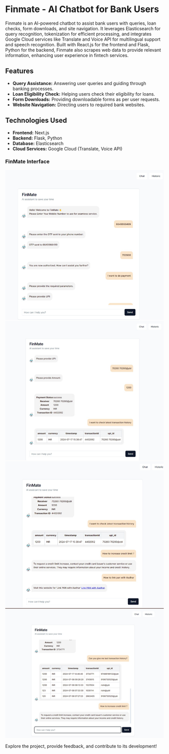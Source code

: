 # Finmate - AI Chatbot for Bank Users

Finmate is an AI-powered chatbot to assist bank users with queries, loan checks, form downloads, and site navigation. It leverages Elasticsearch for query recognition, tokenization for efficient processing, and integrates Google Cloud services like Translate and Voice API for multilingual support and speech recognition. Built with React.js for the frontend and Flask, Python for the backend, Finmate also scrapes web data to provide relevant information, enhancing user experience in fintech services.

## Features

- **Query Assistance:** Answering user queries and guiding through banking processes.
- **Loan Eligibility Check:** Helping users check their eligibility for loans.
- **Form Downloads:** Providing downloadable forms as per user requests.
- **Website Navigation:** Directing users to required bank websites.

## Technologies Used

- **Frontend:** Next.js
- **Backend:** Flask, Python
- **Database:** Elasticsearch
- **Cloud Services:** Google Cloud (Translate, Voice API)

### FinMate Interface

<img src="image/Interface 1.jpg"/>
<img src="image/Interface 2.jpg"/>
<img src="image/Interface 3.jpg"/>
<img src="image/interface 4.jpg"/>

Explore the project, provide feedback, and contribute to its development!
